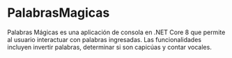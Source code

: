 # PalabrasMagicas
Palabras Mágicas es una aplicación de consola en .NET Core 8 que permite al usuario interactuar con palabras ingresadas. Las funcionalidades incluyen invertir palabras, determinar si son capicúas y contar vocales.
